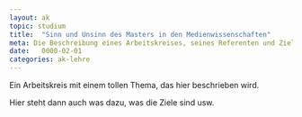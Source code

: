 ```yaml
---
layout: ak
topic: studium
title:  "Sinn und Unsinn des Masters in den Medienwissenschaften"
meta: Die Beschreibung eines Arbeitskreises, seines Referenten und Ziels.
date:   0000-02-01
categories: ak-lehre
---
```

<p>Ein Arbeitskreis mit einem tollen Thema, das hier beschrieben wird.</p> 

<p>Hier steht dann auch was dazu, was die Ziele sind usw.</p>
